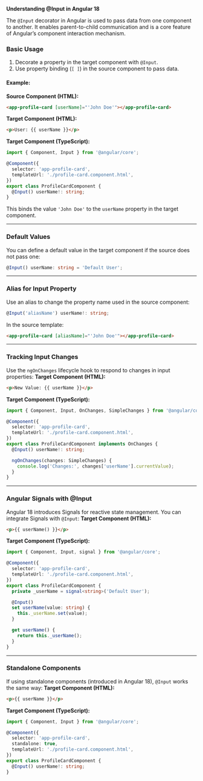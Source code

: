 **Understanding @Input in Angular 18**

The `@Input` decorator in Angular is used to pass data from one component to another. It enables parent-to-child communication and is a core feature of Angular’s component interaction mechanism.

### **Basic Usage**
1. Decorate a property in the target component with `@Input`.
2. Use property binding (`[ ]`) in the source component to pass data.

#### Example:
**Source Component (HTML):**
```html
<app-profile-card [userName]="'John Doe'"></app-profile-card>
```

**Target Component (HTML):**
```html
<p>User: {{ userName }}</p>
```

**Target Component (TypeScript):**
```typescript
import { Component, Input } from '@angular/core';

@Component({
  selector: 'app-profile-card',
  templateUrl: './profile-card.component.html',
})
export class ProfileCardComponent {
  @Input() userName!: string;
}
```

This binds the value `'John Doe'` to the `userName` property in the target component.

---

### **Default Values**
You can define a default value in the target component if the source does not pass one:
```typescript
@Input() userName: string = 'Default User';
```

---

### **Alias for Input Property**
Use an alias to change the property name used in the source component:
```typescript
@Input('aliasName') userName!: string;
```
In the source template:
```html
<app-profile-card [aliasName]="'John Doe'"></app-profile-card>
```

---

### **Tracking Input Changes**
Use the `ngOnChanges` lifecycle hook to respond to changes in input properties:
**Target Component (HTML):**
```html
<p>New Value: {{ userName }}</p>
```

**Target Component (TypeScript):**
```typescript
import { Component, Input, OnChanges, SimpleChanges } from '@angular/core';

@Component({
  selector: 'app-profile-card',
  templateUrl: './profile-card.component.html',
})
export class ProfileCardComponent implements OnChanges {
  @Input() userName!: string;

  ngOnChanges(changes: SimpleChanges) {
    console.log('Changes:', changes['userName'].currentValue);
  }
}
```

---

### **Angular Signals with @Input**
Angular 18 introduces Signals for reactive state management. You can integrate Signals with `@Input`:
**Target Component (HTML):**
```html
<p>{{ userName() }}</p>
```

**Target Component (TypeScript):**
```typescript
import { Component, Input, signal } from '@angular/core';

@Component({
  selector: 'app-profile-card',
  templateUrl: './profile-card.component.html',
})
export class ProfileCardComponent {
  private _userName = signal<string>('Default User');

  @Input()
  set userName(value: string) {
    this._userName.set(value);
  }

  get userName() {
    return this._userName();
  }
}
```

---

### **Standalone Components**
If using standalone components (introduced in Angular 18), `@Input` works the same way:
**Target Component (HTML):**
```html
<p>{{ userName }}</p>
```

**Target Component (TypeScript):**
```typescript
import { Component, Input } from '@angular/core';

@Component({
  selector: 'app-profile-card',
  standalone: true,
  templateUrl: './profile-card.component.html',
})
export class ProfileCardComponent {
  @Input() userName!: string;
}
```

